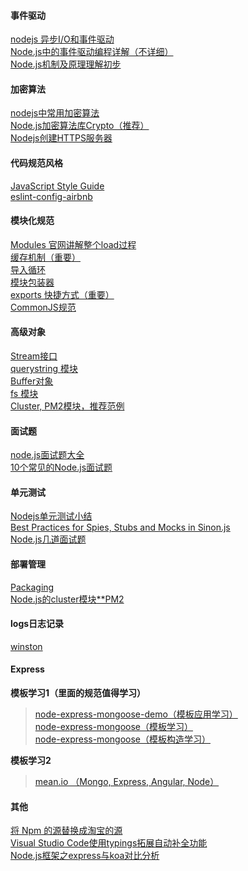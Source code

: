 #### 事件驱动
[nodejs 异步I/O和事件驱动](http://www.open-open.com/lib/view/open1463877785001.html)  
[Node.js中的事件驱动编程详解（不详细）](http://www.jb51.net/article/53812.htm)  
[Node.js机制及原理理解初步](http://blog.csdn.net/leftfist/article/details/41891407)  
#### 加密算法
[nodejs中常用加密算法](http://www.cnblogs.com/laogai/p/4664917.html)  
[Node.js加密算法库Crypto（推荐）](http://ju.outofmemory.cn/entry/118198)  
[Nodejs创建HTTPS服务器](http://blog.fens.me/nodejs-https-server/)  
#### 代码规范风格
[JavaScript Style Guide](https://github.com/airbnb/javascript)  
[eslint-config-airbnb](https://www.npmjs.com/package/eslint-config-airbnb)  
#### 模块化规范
[Modules 官网讲解整个load过程](http://nodejs.cn/api/en/modules.html)  
[缓存机制（重要）](http://nodejs.cn/api/en/modules.html#modules_caching)  
[导入循环](http://nodejs.cn/api/en/modules.html#modules_cycles)  
[模块包装器](http://nodejs.cn/api/modules.html#modules_the_module_wrapper)  
[exports 快捷方式（重要）](http://nodejs.cn/api/modules.html#modules_exports_shortcut)  
[CommonJS规范](http://javascript.ruanyifeng.com/nodejs/module.html)  
#### 高级对象
[Stream接口](http://javascript.ruanyifeng.com/nodejs/stream.html)  
[querystring 模块](http://javascript.ruanyifeng.com/nodejs/querystring.html)  
[Buffer对象](http://javascript.ruanyifeng.com/nodejs/buffer.html)  
[fs 模块](http://javascript.ruanyifeng.com/nodejs/fs.html)  
[Cluster, PM2模块，推荐范例](http://javascript.ruanyifeng.com/nodejs/cluster.html)  
#### 面试题
[node.js面试题大全](http://www.cnblogs.com/meteorcn/p/node_mianshiti_interview_question.html)  
[10个常见的Node.js面试题](http://www.admin10000.com/document/6715.html)  
#### 单元测试
[Nodejs单元测试小结](https://segmentfault.com/a/1190000002921481)  
[Best Practices for Spies, Stubs and Mocks in Sinon.js](https://semaphoreci.com/community/tutorials/best-practices-for-spies-stubs-and-mocks-in-sinon-js)  
[Node.js几道面试题](https://segmentfault.com/a/1190000008037987)  
#### 部署管理
[Packaging](https://www.tutorialspoint.com/nodejs/nodejs_packaging.htm)  
[Node.js的cluster模块**PM2](http://www.cnblogs.com/jaxu/p/5193643.html)  
#### logs日志记录
[winston](https://github.com/winstonjs/winston)  
#### Express
**模板学习1（里面的规范值得学习）**  
> [node-express-mongoose-demo（模板应用学习）](https://github.com/madhums/node-express-mongoose-demo)  
> [node-express-mongoose（模板学习）](https://github.com/madhums/node-express-mongoose)  
> [node-express-mongoose（模板构造学习）](https://github.com/madhums/node-express-mongoose/wiki)  
  
**模板学习2**  
> [mean.io （Mongo, Express, Angular, Node）](http://mean.io/)  
#### 其他
[将 Npm 的源替换成淘宝的源](http://www.thinksaas.cn/topics/0/400/400616.html)  
[Visual Studio Code使用typings拓展自动补全功能](http://www.cnblogs.com/sumg/p/5664748.html)  
[Node.js框架之express与koa对比分析](https://yq.aliyun.com/articles/3062)  









